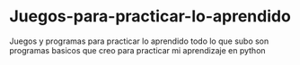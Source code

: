 # Juegos-para-practicar-lo-aprendido
Juegos y programas para practicar lo aprendido
todo lo que subo son programas basicos que creo para practicar mi aprendizaje en python
